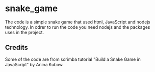 # snake_game

The code is a simple snake game that used html, JavaScript and nodejs technology.
In odrer to run the code you need nodejs and the packages uses in the project.


## Credits

Some of the code are from scrimba tutorial "Build a Snake Game in JavaScript" by Anina Kubow.
